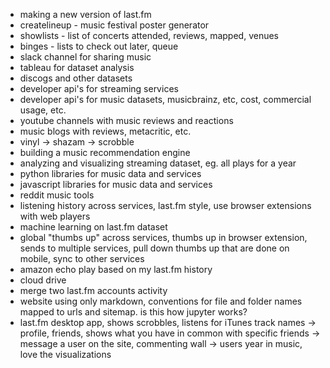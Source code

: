 * making a new version of last.fm
* createlineup - music festival poster generator
* showlists - list of concerts attended, reviews, mapped, venues
* binges - lists to check out later, queue
* slack channel for sharing music
* tableau for dataset analysis
* discogs and other datasets
* developer api's for streaming services
* developer api's for music datasets, musicbrainz, etc, cost, commercial usage, etc.
* youtube channels with music reviews and reactions
* music blogs with reviews, metacritic, etc.
* vinyl -> shazam -> scrobble
* building a music recommendation engine
* analyzing and visualizing streaming dataset, eg. all plays for a year
* python libraries for music data and services
* javascript libraries for music data and services
* reddit music tools
* listening history across services, last.fm style, use browser extensions with web players
* machine learning on last.fm dataset
* global "thumbs up" across services, thumbs up in browser extension, sends to multiple services, pull down thumbs up that are done on mobile, sync to other services
* amazon echo play based on my last.fm history
* cloud drive
* merge two last.fm accounts activity
* website using only markdown, conventions for file and folder names mapped to urls and sitemap. is this how jupyter works?
* last.fm desktop app, shows scrobbles, listens for iTunes track names
    -> profile, friends, shows what you have in common with specific friends
    -> message a user on the site, commenting wall
    -> users year in music, love the visualizations